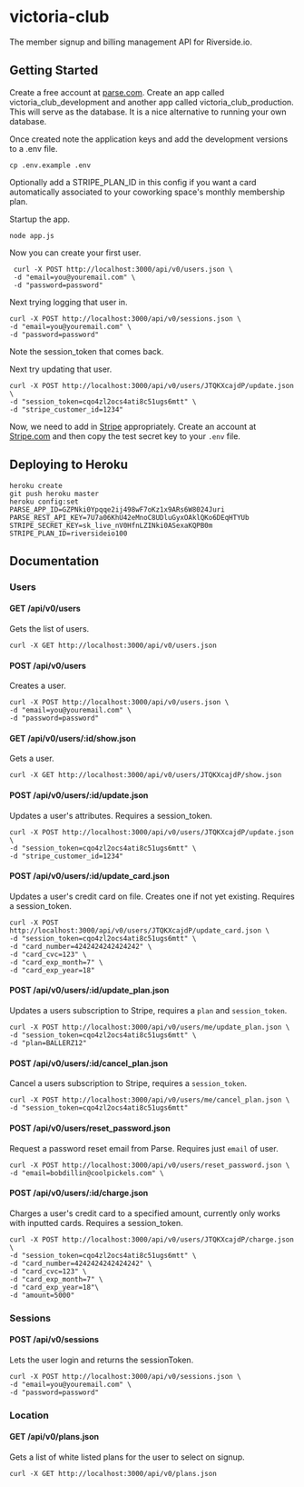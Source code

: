 # victoria-club

The member signup and billing management API for Riverside.io.

## Getting Started

Create a free account at [parse.com](http://parse.com). Create an app called victoria_club_development and another app called victoria_club_production. This will serve as the database. It is a nice alternative to running your own database.

Once created note the application keys and add the development versions to a .env file.

```
cp .env.example .env
```

Optionally add a STRIPE_PLAN_ID in this config if you want a card automatically associated to your coworking space's monthly membership plan.

Startup the app.

    node app.js

Now you can create your first user.

     curl -X POST http://localhost:3000/api/v0/users.json \
     -d "email=you@youremail.com" \
     -d "password=password"

Next trying logging that user in.

    curl -X POST http://localhost:3000/api/v0/sessions.json \
    -d "email=you@youremail.com" \
    -d "password=password"

Note the session_token that comes back.

Next try updating that user.

    curl -X POST http://localhost:3000/api/v0/users/JTQKXcajdP/update.json \
    -d "session_token=cqo4zl2ocs4ati8c51ugs6mtt" \
    -d "stripe_customer_id=1234"

Now, we need to add in [Stripe](http://stripe.com) appropriately. Create an account at [Stripe.com](http://stripe.com) and then copy the test secret key to your `.env` file.

## Deploying to Heroku

    heroku create
    git push heroku master
    heroku config:set PARSE_APP_ID=GZPNki0Ypqqe2ij498wF7oKz1x9ARs6W8024Juri PARSE_REST_API_KEY=7U7a06KhU42eMnoC8UDluGyxOAklQKo6DEqHTYUb STRIPE_SECRET_KEY=sk_live_nV0HfnLZINki0ASexaKQPB0m
    STRIPE_PLAN_ID=riversideio100

## Documentation

### Users

#### GET /api/v0/users

Gets the list of users.

    curl -X GET http://localhost:3000/api/v0/users.json

#### POST /api/v0/users

Creates a user.

    curl -X POST http://localhost:3000/api/v0/users.json \
    -d "email=you@youremail.com" \
    -d "password=password"

#### GET /api/v0/users/:id/show.json

Gets a user.

    curl -X GET http://localhost:3000/api/v0/users/JTQKXcajdP/show.json

#### POST /api/v0/users/:id/update.json

Updates a user's attributes. Requires a session_token.

    curl -X POST http://localhost:3000/api/v0/users/JTQKXcajdP/update.json \
    -d "session_token=cqo4zl2ocs4ati8c51ugs6mtt" \
    -d "stripe_customer_id=1234"

#### POST /api/v0/users/:id/update_card.json

Updates a user's credit card on file. Creates one if not yet existing. Requires a session_token.

    curl -X POST http://localhost:3000/api/v0/users/JTQKXcajdP/update_card.json \
    -d "session_token=cqo4zl2ocs4ati8c51ugs6mtt" \
    -d "card_number=4242424242424242" \
    -d "card_cvc=123" \
    -d "card_exp_month=7" \
    -d "card_exp_year=18"

#### POST /api/v0/users/:id/update_plan.json

Updates a users subscription to Stripe, requires a `plan` and `session_token`.

    curl -X POST http://localhost:3000/api/v0/users/me/update_plan.json \
    -d "session_token=cqo4zl2ocs4ati8c51ugs6mtt" \
    -d "plan=BALLERZ12"

#### POST /api/v0/users/:id/cancel_plan.json

Cancel a users subscription to Stripe, requires a `session_token`.

    curl -X POST http://localhost:3000/api/v0/users/me/cancel_plan.json \
    -d "session_token=cqo4zl2ocs4ati8c51ugs6mtt"

#### POST /api/v0/users/reset_password.json

Request a password reset email from Parse. Requires just `email` of user.

    curl -X POST http://localhost:3000/api/v0/users/reset_password.json \
    -d "email=bobdillin@coolpickels.com" \

#### POST /api/v0/users/:id/charge.json

Charges a user's credit card to a specified amount, currently only works with inputted cards. Requires a session_token.

    curl -X POST http://localhost:3000/api/v0/users/JTQKXcajdP/charge.json \
    -d "session_token=cqo4zl2ocs4ati8c51ugs6mtt" \
    -d "card_number=4242424242424242" \
    -d "card_cvc=123" \
    -d "card_exp_month=7" \
    -d "card_exp_year=18"\
    -d "amount=5000"

### Sessions

#### POST /api/v0/sessions

Lets the user login and returns the sessionToken.

    curl -X POST http://localhost:3000/api/v0/sessions.json \
    -d "email=you@youremail.com" \
    -d "password=password"

### Location

#### GET /api/v0/plans.json

Gets a list of white listed plans for the user to select on signup.

    curl -X GET http://localhost:3000/api/v0/plans.json 
